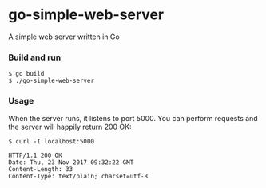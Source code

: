 # go-simple-web-server
A simple web server written in Go

### Build and run

```
$ go build
$ ./go-simple-web-server
```

### Usage

When the server runs, it listens to port 5000. You can perform requests and the server will happily return 200 OK:

```
$ curl -I localhost:5000

HTTP/1.1 200 OK
Date: Thu, 23 Nov 2017 09:32:22 GMT
Content-Length: 33
Content-Type: text/plain; charset=utf-8
```
